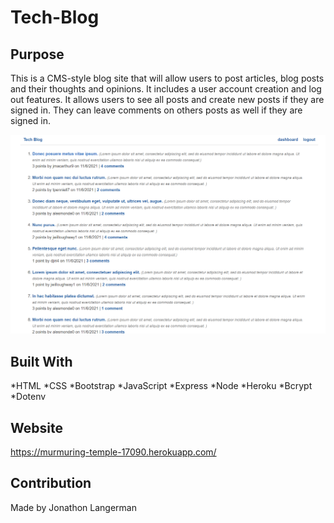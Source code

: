 # Tech-Blog

## Purpose
This is a CMS-style blog site that will allow users to post articles, blog posts and their thoughts and opinions. It includes a user account creation and log out features. It allows users to see all posts and create new posts if they are signed in. They can leave comments on others posts as well if they are signed in. 

![techblog](./public/images/appImg.PNG?raw=true "techblog")

## Built With
*HTML
*CSS
*Bootstrap
*JavaScript
*Express
*Node
*Heroku
*Bcrypt
*Dotenv

## Website
https://murmuring-temple-17090.herokuapp.com/

## Contribution
Made by Jonathon Langerman